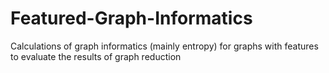# Featured-Graph-Informatics
Calculations of graph informatics (mainly entropy) for graphs with features to evaluate the results of graph reduction
